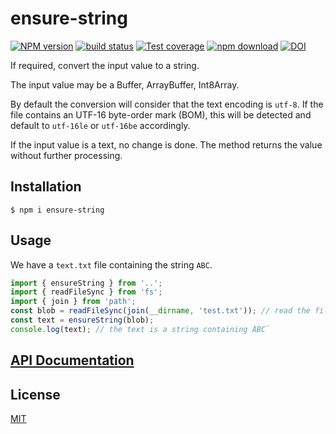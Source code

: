 # ensure-string

[![NPM version][npm-image]][npm-url]
[![build status][ci-image]][ci-url]
[![Test coverage][codecov-image]][codecov-url]
[![npm download][download-image]][download-url]
[![DOI](https://zenodo.org/badge/DOI/10.5281/zenodo.5145388.svg)](https://doi.org/10.5281/zenodo.5145388)

If required, convert the input value to a string.

The input value may be a Buffer, ArrayBuffer, Int8Array.

By default the conversion will consider that the text encoding is `utf-8`.
If the file contains an UTF-16 byte-order mark (BOM), this will be detected and default to `utf-16le` or `utf-16be` accordingly.

If the input value is a text, no change is done. The method returns the value without further processing.

## Installation

`$ npm i ensure-string`

## Usage

We have a `text.txt` file containing the string `ABC`.

```js
import { ensureString } from '..';
import { readFileSync } from 'fs';
import { join } from 'path';
const blob = readFileSync(join(__dirname, 'test.txt')); // read the file as an ArrayBuffer
const text = ensureString(blob);
console.log(text); // the text is a string containing ÀBC`
```

## [API Documentation](https://cheminfo.github.io/ensure-string/)

## License

[MIT](./LICENSE)

[npm-image]: https://img.shields.io/npm/v/ensure-string.svg
[npm-url]: https://www.npmjs.com/package/ensure-string
[ci-image]: https://github.com/cheminfo/ensure-string/workflows/Node.js%20CI/badge.svg?branch=main
[ci-url]: https://github.com/cheminfo/ensure-string/actions?query=workflow%3A%22Node.js+CI%22
[codecov-image]: https://img.shields.io/codecov/c/github/cheminfo/ensure-string.svg
[codecov-url]: https://codecov.io/gh/cheminfo/ensure-string
[download-image]: https://img.shields.io/npm/dm/ensure-string.svg
[download-url]: https://www.npmjs.com/package/ensure-string
